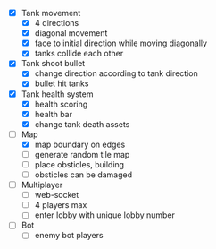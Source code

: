 - [x] Tank movement
  - [x] 4 directions
  - [x] diagonal movement
  - [x] face to initial direction while moving diagonally
  - [x] tanks collide each other
- [x] Tank shoot bullet
  - [x] change direction according to tank direction
  - [x] bullet hit tanks
- [x] Tank health system
  - [x] health scoring
  - [x] health bar
  - [x] change tank death assets
- [ ] Map
  - [x] map boundary on edges
  - [ ] generate random tile map
  - [ ] place obsticles, building
  - [ ] obsticles can be damaged
- [ ] Multiplayer
  - [ ] web-socket
  - [ ] 4 players max
  - [ ] enter lobby with unique lobby number
- [ ] Bot
  - [ ] enemy bot players
